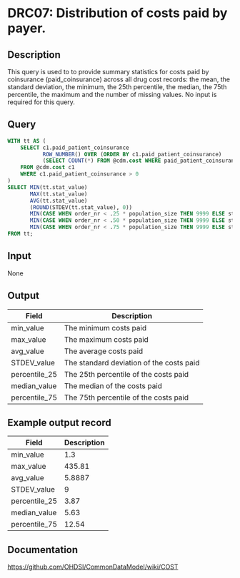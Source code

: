 <!---
Group:drug cost
Name:DRC07 Distribution of costs paid by payer.
Author:Patrick Ryan
CDM Version: 5.3
-->

# DRC07: Distribution of costs paid by payer.

## Description
This query is used to to provide summary statistics for costs paid by coinsurance (paid_coinsurance) across all drug cost records: the mean, the standard deviation, the minimum, the 25th percentile, the median, the 75th percentile, the maximum and the number of missing values. No input is required for this query.

## Query
```sql
WITH tt AS (
    SELECT c1.paid_patient_coinsurance                                         AS stat_value,
           ROW_NUMBER() OVER (ORDER BY c1.paid_patient_coinsurance)            AS order_nr,
           (SELECT COUNT(*) FROM @cdm.cost WHERE paid_patient_coinsurance > 0) AS population_size
    FROM @cdm.cost c1
    WHERE c1.paid_patient_coinsurance > 0
)
SELECT MIN(tt.stat_value)                                                            AS min_value,
       MAX(tt.stat_value)                                                            AS max_value,
       AVG(tt.stat_value)                                                            AS avg_value,
       (ROUND(STDEV(tt.stat_value), 0))                                              AS STDEV_value,
       MIN(CASE WHEN order_nr < .25 * population_size THEN 9999 ELSE stat_value END) AS percentile_25,
       MIN(CASE WHEN order_nr < .50 * population_size THEN 9999 ELSE stat_value END) AS median_value,
       MIN(CASE WHEN order_nr < .75 * population_size THEN 9999 ELSE stat_value END) AS percentile_75
FROM tt;
```

## Input

None

## Output

|  Field |  Description |
| --- | --- |
| min_value | The minimum costs paid |
| max_value | The maximum costs paid |
| avg_value | The average costs paid |
| STDEV_value | The standard deviation of the costs paid |
| percentile_25 | The 25th percentile of the costs paid |
| median_value | The median of the costs paid |
| percentile_75 | The 75th percentile of the costs paid |

## Example output record

|  Field |  Description |
| --- | --- |
| min_value | 1.3  |
| max_value | 435.81  |
| avg_value |  5.8887 |
| STDEV_value |  9 |
| percentile_25 | 3.87  |
| median_value | 5.63  |
| percentile_75 | 12.54  |

## Documentation
https://github.com/OHDSI/CommonDataModel/wiki/COST
